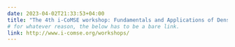 ```yaml
---
date: 2023-04-02T21:33:53+04:00
title: "The 4th i-CoMSE workshop: Fundamentals and Applications of Density Functional Theory will be held at Boise State June 4-9"
# for whatever reason, the below has to be a bare link.
link: http://www.i-comse.org/workshops/
---
```

